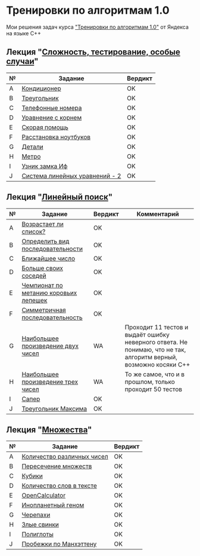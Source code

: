 # Тренировки по алгоритмам 1.0
Мои решения задач курса ["Тренировки по алгоритмам 1.0"](https://yandex.ru/yaintern/algorithm-training_1) от Яндекса на языке C++

## Лекция "[Сложность, тестирование, особые случаи](/1-%20complexity)"
| № | Задание | Вердикт |
| - | - | - |
| A | [Кондиционер](/1-%20complexity/task_a.cpp)  | OK |
| B | [Треугольник](/1-%20complexity/task_b.cpp)  | OK |
| C | [Телефонные номера](/1-%20complexity/task_c.cpp)  | OK |
| D | [Уравнение с корнем](/1-%20complexity/task_d.cpp)  | OK |
| E | [Скорая помощь](/1-%20complexity/task_e.cpp)  | OK |
| F | [Расстановка ноутбуков](/1-%20complexity/task_f.cpp)  | OK |
| G | [Детали](/1-%20complexity/task_g.cpp)  | OK |
| H | [Метро](/1-%20complexity/task_h.cpp)  | OK |
| I | [Узник замка Иф](/1-%20complexity/task_i.cpp)  | OK |
| J | [Система линейных уравнений - 2](/1-%20complexity/task_j.cpp)  | OK |

## Лекция "[Линейный поиск](/2-%20linear%20search)"
| № | Задание | Вердикт | Комментарий |
| - | - | - | - |
| A | [Возрастает ли список?](/2-%20linear%20search/task_a.cpp)  | OK |  |
| B | [Определить вид последовательности](/2-%20linear%20search/task_b.cpp)  | OK |  |
| C | [Ближайшее число](/2-%20linear%20search/task_c.cpp)  | OK |  |
| D | [Больше своих соседей](/2-%20linear%20search/task_d.cpp)  | OK |  |
| E | [Чемпионат по метанию коровьих лепешек](/2-%20linear%20search/task_e.cpp)  | OK |  |
| F | [Симметричная последовательность](/2-%20linear%20search/task_f.cpp)  | OK |  |
| G | [Наибольшее произведение двух чисел](/2-%20linear%20search/task_g.cpp)  | WA | Проходит 11 тестов и выдаёт ошибку неверного ответа. Не понимаю, что не так, алгоритм верный, возможно косяки C++ |
| H | [Наибольшее произведение трех чисел](/2-%20linear%20search/task_h.cpp)  | WA | То же самое, что и в прошлом, только проходит 50 тестов |
| I | [Сапер](/2-%20linear%20search/task_i.cpp)  | OK |  |
| J | [Треугольник Максима](/2-%20linear%20search/task_j.cpp)  | OK |  |

## Лекция "[Множества](/3-%20set)"
| № | Задание | Вердикт |
| - | - | - |
| A | [Количество различных чисел](/3-%20set/task_a.cpp)  | OK |
| B | [Пересечение множеств](/3-%20set/task_b.cpp)  | OK |
| C | [Кубики](/3-%20set/task_c.cpp)  | OK |
| D | [Количество слов в тексте](/3-%20set/task_d.cpp)  | OK |
| E | [OpenCalculator](/3-%20set/task_e.cpp)  | OK |
| F | [Инопланетный геном](/3-%20set/task_f.cpp)  | OK |
| G | [Черепахи](/3-%20set/task_g.cpp)  | OK |
| H | [Злые свинки](/3-%20set/task_h.cpp)  | OK |
| I | [Полиглоты](/3-%20set/task_i.cpp)  | OK |
| J | [Пробежки по Манхэттену](/3-%20set/task_j.cpp)  | OK |